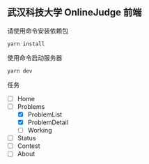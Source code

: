 武汉科技大学 OnlineJudge 前端
---


请使用命令安装依赖包
```
yarn install
```


使用命令启动服务器
```
yarn dev
```

任务
- [ ] Home
- [ ] Problems
    -[x] ProblemList
    -[x] ProblemDetail
    -[ ] Working
- [ ] Status
- [ ] Contest
- [ ] About